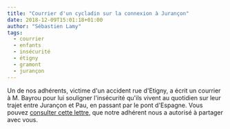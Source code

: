 ```yaml
---
title: "Courrier d'un cycladin sur la connexion à Jurançon"
date: 2018-12-09T15:01:18+01:00
author: "Sébastien Lamy"
tags:
  - courrier
  - enfants
  - insécurité
  - étigny
  - gramont
  - jurançon
---
```


Un de nos adhérents, victime d'un accident rue d'Etigny, a écrit un courrier
à M. Bayrou pour lui souligner l'insécurité qu'ils vivent au quotidien sur
leur trajet entre Jurançon et Pau, en passant par le pont d'Espagne. Vous
pouvez [consulter cette lettre], que notre adhérent nous a autorisé à partager
avec vous.

[consulter cette lettre]: lettre-cycladin-bayrou-accident-etigny.pdf